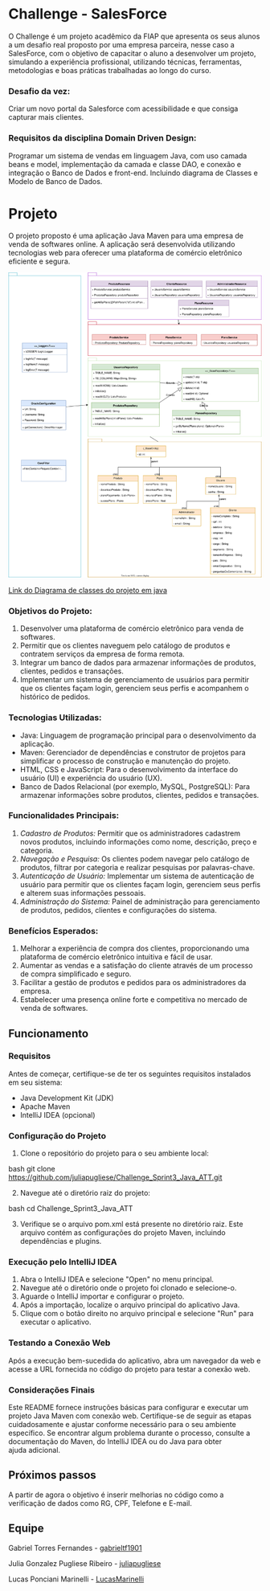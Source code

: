 # Challenge - SalesForce
O Challenge é um projeto acadêmico da FIAP que apresenta os seus alunos a um desafio real proposto por uma empresa parceira, nesse caso a SalesForce, com o objetivo de capacitar o aluno a desenvolver um projeto, simulando a experiência profissional, utilizando técnicas, ferramentas, metodologias e boas práticas trabalhadas ao longo do curso.

### Desafio da vez: 
Criar um novo portal da Salesforce com acessibilidade e que consiga capturar mais clientes.

### Requisitos da disciplina Domain Driven Design:
Programar um sistema de vendas em linguagem Java, com uso camada beans e model, implementação da camada e classe DAO, e conexão e integração  o Banco de Dados e front-end. Incluindo diagrama de Classes e Modelo de Banco de Dados.

# Projeto 
O projeto proposto é uma aplicação Java Maven para uma empresa de venda de softwares online. A aplicação será desenvolvida utilizando tecnologias web para oferecer uma plataforma de comércio eletrônico eficiente e segura.

<img src="https://github.com/juliapugliese/Challenge_Sprint3_Java_ATT/blob/main/Documentacao/challengeclasses.svg"/>

[Link do Diagrama de classes do projeto em java](https://viewer.diagrams.net/?tags=%7B%7D&highlight=0000ff&edit=_blank&layers=1&nav=1&title=classes.drawio#R7V1tc5u4Fv41mcl%2BcMe8Gn%2BMnbR77yTb3KZ7d%2FupQ2zZpsXIC7hJ9tdfCSQM6GCTWgJyV53OxAjEi86j866jC2u%2Bff4Q%2B7vNHV6i8MIcL58vrOsL0zSn5oT8oS0veYsxtu28ZR0HS9Z2aHgI%2Fkb8Qta6D5YoqVyYYhymwa7auMBRhBZppc2PY%2FxUvWyFw%2BpTd%2F4aCQ0PCz8UW%2F8Ilukmb%2FX4d9H2X1Gw3vAnG%2B40P%2FPoL76vY7yP2PMuTOt99i8%2FvfX5vdiHJht%2FiZ9KTdbNhTWPMU7zX9vnOQrp4PJhy%2Fu9bzhbvHeMorRNh31wf%2F3fr3cb5%2BGr8ePXXyfW3nJG7C4%2F%2FHCP%2BGdkL5u%2B8AEi772jP%2BnIovjCmq1wlD6w8wY5Tnb%2BIojWn%2FGONoxJS%2Bo%2F8rG02XExhoadN9zjJEgDHJGmEK3Imdkm3Ybslk%2BbIEUP5L70GU8EefQxaYy%2FozkOcZy9mLVwDcdckTPiSPDPQnGKnktNbGQ%2BILxFafxCLuFAnjDUMhjbLqPaUwkThpu3bcp44Bf6DIfr4t4HWpAfjByvII35hkkzm96Mrxw1pHGtlqSxJqpIY71h0iwMzx27akhjjI2WtHEdVbSZirTImDSineiw4jjd4DWO%2FPAW54NPGr%2BhNH1hwsnfp7g6sGSE4pc%2FWf%2Fs4Ev54JoOh216xfELp1h2eI%2FigHwbRUHWp3HgE7yPF%2BjItzlMPvrxGqWnuTpaVkSfSMYYhX4a%2FKhKQukUcd7wbPEde7y01cwWsy0jK1QI6aRxBdJcfp35CbqJ0iB9%2BUWk01OwDf0I1ShEx3%2BxCcLlrf%2BC9%2FStk5RoR%2FxotsFx8De53udjT07HKZtuJmVGqyAMS8O%2BWiF3saj0fKB3ZM%2BKUUL63nNiGLWmO%2F%2B5cuGtn6T8LXEY%2BrskeCyQtSWTKYhmOE3xll0EIaMEHAEky8n0cXx0ZrcHiTMe11iqbQkoMeyxiBLHVASSiQCSEetyRf%2BST63DhHxrKgxUhHPclCjNmvwwWJfmKB2sgCjoV6w5xbsDB7jNrrm2Dy2f2BDQJkz6rsJMy94EyyWKKAZw6hNeUAB1h8krZ2PkzMh%2FMpLz8TvnwiEvPifHxuGY%2FKeXx%2BkcR%2BRb%2FCCjKiJoekIUUaeAIsLh6CQ8jRHOONx2iODXSUcEl%2FIlSNzHeEnlpuYYXXMMy6xxDMMDOMYUwIdhqZIrBmRXumGaz9qoAhH3rz01gWeUaYzysaN8JcJsHA9XkF9r%2BneUnd6iAnPjvMtDGhN%2BwB9EXjx%2FVt5JM6mzmFQx5c%2FiUhAK1XEpyIKWCsIlShYxQQHWSBwyErlm1AUSP0Tufz7NZ99Xt6MPd%2BNvyfuvT%2FbIsFUjcUdkLL731%2F6WDF6BQ9ff0i7RY0L%2F3AaECrwte%2Fg97VU0MXBqzA4BsxOvb8xCZrtUzCb7BUoSisGkYJwckRqDA8AgsT37FuEtfEcoWl7RONCB0GXP3XKNuM1xcPzdHFpnVecgeg7SzNH3zmFHX%2FidyO%2Fr59JlmZdvzE0T%2FgqPIV58%2F7wJIn7ifUA%2F%2BUzHHxvf044%2FRhx5nj%2FW9R5ndn5hc0zrNgf3UvB75J%2FEupWjUrU7Oc6pO%2BUfLdyJDLj%2FUrqMzbfGV3YmDQ9qejObg6%2BhA%2FmRv8MB3sUAn4F40duS2cki7AmJb%2F1HFHKjtcR7ShOAM704n60C13tkZmxrLsIGhYVj2UMvChdle7uVga4bH7ThCcPKRI32V3Tt4bSs2ryC%2FBXORBQzCv0VU9XKTuavyBGnbUT1uo7XGpVHvBUQBtXp22IsRpm3QuNwsDiEfBXd4lBUQCTjMEaLfZzgRMNwuDCE3A%2FdwlBU2GS7zAgOa6yQENZPNQSHAUHQ%2B6AKg3AGXovsSKneh9aehENCUu6ngFOSDkfcVdGovsvzQDA6q%2FZAOF7dnB871Xu09UDY9YwLYzoQD4RrHO%2BgxgPBQV5CPQPMmS6IBs73Wg9ELSH8DA%2FE6LUuiBqZuOngVXvg1SpBaY1QckgjJp4OyjkkjzSdOodska1LSBmtywXSAnLwZv5tWVUO3pxSenBbW0RCtnVc0wN5yalmSwlhyRYQ58l4MTTLgvnJJ7Sj%2BaOYPaWFl7A8pxZkALNUVljTO8%2BZOESnYc3BuXSQl2XOCs5Ez3y0XFkZ6LVAhMfz4EpKY5EgVfEl8uwQ%2BYiCYlbkW8efr2a3N19%2Fu7q7qVq82q44w64o5u85nj4QIerMCsjTVwNBGGTEzUHA89zrs6wdAraElpmtUcmhHxkCLCwRFhYAgZDqFaXMeq48VKFxivpVeAfRhsihVCXZAccaSHZPFdUhv9osk3P%2B8ioMZy%2BZL%2BIyVy2DZXb0S84pgMwdnnBWzd3RrKRTVgIsElTGSmAv2bhJ2AQRmZ%2BEoH%2BjS3EZh8aFWlx4fYsYC8y%2FLvGP6lG25qes7pZPfhYSBI8ctdOTpUfTC2VziIqxUgV4wuOGnCVNpiL2XEgBdlQxJf40gSctiKhL0SUB1Bg%2FftNs6Ty2ZLXHyhHNF4KGOrYELZymyNjvlhQZXPehQ0rsJY2TfnACqcrd4gTKl6c4WaIQlXCiodE1NIC4cMfQOGZGlYCR2U0fd9RGJVqEhkm3MIFit8pwAltGTaKGmduXjaa1oO9q7HSLHaAsQsc8RnTQ3TynKFomAhhKYZ4sXn%2BRxXmYpWK4F%2FWwT2kAawsP4HjQIbzfENHnkR8e6flSaoejPo1Gx%2BkID5vUp0M87MKTMZ5yagcn8blLE6xqRMCtJw23zguYnrhRQ1qArGCvDSlBdft6qHVTrLG%2FWEgqADUyahkaUOEUCyqAYNjKMsZt0fH2MfYXIRmEaBWs97GfDWBLh4gOHJZ8OT7yVgsIVO7CQ4%2BSCr6N7CqmPABTRY3C6iIEVRECG4oLUZXl9zjUEUNpGkkxc8%2Fxm4DQUKaQ2NDylAwZCYojf4s0PHqEB%2BAu6RYeTpPD9d5PkiccLzU8eoQH4DLpmHtALpMaCHS%2BgWyyQy4QkO7K1AloBQXlCsRomecJmmRAuR%2BEDCv5tjs%2Fivw10T41k%2BiWSRTpaP0JEZEpnJ0E26inn3Q12G3XG7C3Hkg2qSOyWpap84DiHwH5ZG0QvtogXHkLtAANwkfPsZ2jPq3XZJJa76oFHxwTMAkdS5yTtioW7ogsnK5cAxKU8%2BI5efuRvGXNxl%2FDxovZfJalCCGGa2DyC%2Fr%2BROFFyndGT%2Bzt8oWT8ZZyDGDh5NEsolu8znSHn84earfwUrPMofjQrBrDBPIhO%2FahuU2ZA7cfP3y4%2BcRifnht%2F5uDVXPIc0oXy8hB6lbPdVuUFNPWsGyyt%2FWRSeALYDpAgwO1WiAzxOt%2FRSucJShuUZIQS1hnGHXNINrKEIU59S2x8ocfRxorfWIFyLPvWJg0hOwErNzEMY41WPoES%2F8utolonP2e7P040GuN38ZaY7Ni7rhtl38Z3CqRjyizwdzRa40V8JyJDGun24Vgk6Y02M%2Bzr%2FOPt7%2Ff%2FfaQA%2BSOjEnFccMRMy%2BhR%2BfF9oiltguY1WGpRUKitpxlkx1acaFo3TpoDjWKGJZIf3V915xLz9QbzTl65RxdLkduMKmbxJBept4jLiCLqGOR0pTyypjL%2FPZzM3PRNTAGASKrpYBSByIxSq58uU6jOXkys4WP8OlFNOzCPhbRFJG8oqrATy6ices3smrvongRjQfs%2B8CzJBIc73VGzs%2F4W5CxdNAE8rdM3Ynly%2FK3eJMKdkxXLG1hup7IadTtE%2BG1iiPVUr4y8bU7ngampdRrpJQnY3sHEDrKVOBGR0xTMtdOJ3P1jBkoZq0KM%2BArT6FIpHa4vMrh8nqyQ%2Bs1ILKrSmGaQil8LG%2B%2FVCfwwh7f%2B%2BmGiH9%2Fe3lI1KPFc%2FjvXy7Y9uy1coJE9dmR0dZSqGuOAsWrIWjZEuJFsCNGgNYcxwkxeFIgFU4rwkPJs6ytVTYMo2WSTLFyXr4%2BAzGpVQakyzklGpFL8Sf0157MOHpMOQs1S6sNNLhUujpnS%2BXLKy3aQ9iaYR2d%2FdKTNSfK%2BJVobxUhhXbcanw2G9IbN7Kznlm1xw8bpZQ9UHwzhQo%2BVAWnTEhDlr5vYwG5sd6qTDmPmraG5ZGdGyEQKjPtwW2i5O6UjqKNr%2BE3SPhBGzZ2C78WaRn97FLWKHN%2BZrexo%2BR6O7uNuWb9TkPZbcybekc7nL3bGIxecTlOX7uNHZ1d%2F9%2B7jcGfLgbn%2B9ptTDFpVO02Br%2B20g12r5bbIAqohFwSsX7eilptO0mzndw6N7a4jlDWG%2Fh62m5sJ%2BU77FLbieBRK64dKK6mjFoFIADVKa5QMF0qANHWD0INv0HCD7KbOoWfpdR3NA8DGhvREngoEthz6hLYEr2XoHfbkrFVJAxB5Z4jKoLneLsLUar9l10wQqu98dFDRQz4lU3VKFzsVgX4MmNWI28IyOuycC34ymCJe6nISxFBA4WH5n1DRGCXtXFhBELVgCTbIDuiLOnozTAB2LpKrzoEQkug5ErfaPdNi98BYq%2FtlhPqsKfUFZ1hjxiB2vAYKP6cvi0PsES55MyJ9ZaMm4bgQCHo9W2CgHtnyDVB%2FK0fbfCN1gMHDERz3Lcl4ij3Be78INHwGyb8rL7NEO4LUhyMm%2BOYjD%2FNstAieaBQ7L0AK7jbmVxOiOL1Pkr95ON%2Bjql%2BmNVg1IAcJiC7rPIK80Zo7XYNBQPOsD2aOXsyxZYTTHWKrcVrAXHTwK4nxrZNsZ1wn15h505rbyMpxdar7RBsWMapFNvjHdSk2DpilGVQKbZ8ev0DU2wdMfwwqBRbeaTpNMXWgXzq%2FxSGzVOxVDPsaW1XbsP0avdoy7BFtmipWRMhPmh8nGFPLO9oB0UMW3TLD4thu%2F9chi16rIfFsKWRplOGDWxblhUs0XXx30Bd%2FPraBm8iGmxwXXxliZUu5M3SdfEV2fRSdgHrtiIxuE9cDQS6tJZssrctYa9qyVPTdj20tNbs5Td%2Fiy4zsUO%2FvlQv6%2BOODjORBNXyw%2FmVuvhwj3yk7Q4sCiubN204qSub94iL3iveu6IJp7wmNXoO0j%2Fpb0Kc%2FOhL6cz1c%2FnghR9E5GvzTqYz5Q20n%2FFubNu84dA5O6r0vidSgwwa1bPPdHFwOp8u%2B8DcA32UxrasqrY74TWBX%2B2mNqq%2BBY8DVH5pbHAQPdHmqiwepwWyM4Jpw%2BvVhlc3BbK9GhTBAtm28a7LVeU8oet4hWxWUatSIXtfbdMi8xyR6ckwyRqwo0xoek01soFdEsuQOeYl0rBRCxtoDVnXsBFV8Mw20wJs6AJsUgshWQ4gwKxJl%2BILWg8mbvBA4VXd3qHconnQWTzIbg2jI6ILQo06DtRqG2ghonFAjhZgvYEHEmDdgkd0FbDiIVqADV2A1YssDsICgxZVaQusc04koyBX56p0w%2F5W2gIbLmwGYIEBW9bcH1OItfw6Kb9W3gItwJ1FHj3Hdo462l8hv1yHA6VAE7D8AwqdcNjJB5PoBRppVbp7TjSV4kLsNOo2FVVpzYfeAh%2Fyxm4bPsSzdrrhQ6IePdKaUIf8R4oCDUHmJ%2FgPOYwxXUd4iMCS79rc4SXN8L35Hw%3D%3D)

### Objetivos do Projeto:

1. Desenvolver uma plataforma de comércio eletrônico para venda de softwares.
2. Permitir que os clientes naveguem pelo catálogo de produtos e contratem serviços da empresa de forma remota.
3. Integrar um banco de dados para armazenar informações de produtos, clientes, pedidos e transações.
4. Implementar um sistema de gerenciamento de usuários para permitir que os clientes façam login, gerenciem seus perfis e acompanhem o histórico de pedidos.

### Tecnologias Utilizadas:

- Java: Linguagem de programação principal para o desenvolvimento da aplicação.
- Maven: Gerenciador de dependências e construtor de projetos para simplificar o processo de construção e manutenção do projeto.
- HTML, CSS e JavaScript: Para o desenvolvimento da interface do usuário (UI) e experiência do usuário (UX).
- Banco de Dados Relacional (por exemplo, MySQL, PostgreSQL): Para armazenar informações sobre produtos, clientes, pedidos e transações.

### Funcionalidades Principais:

1. *Cadastro de Produtos:* Permitir que os administradores cadastrem novos produtos, incluindo informações como nome, descrição, preço e categoria.
2. *Navegação e Pesquisa:* Os clientes podem navegar pelo catálogo de produtos, filtrar por categoria e realizar pesquisas por palavras-chave.
3. *Autenticação de Usuário:* Implementar um sistema de autenticação de usuário para permitir que os clientes façam login, gerenciem seus perfis e alterem suas informações pessoais.
4. *Administração do Sistema:* Painel de administração para gerenciamento de produtos, pedidos, clientes e configurações do sistema.

### Benefícios Esperados:

1. Melhorar a experiência de compra dos clientes, proporcionando uma plataforma de comércio eletrônico intuitiva e fácil de usar.
2. Aumentar as vendas e a satisfação do cliente através de um processo de compra simplificado e seguro.
3. Facilitar a gestão de produtos e pedidos para os administradores da empresa.
4. Estabelecer uma presença online forte e competitiva no mercado de venda de softwares.



## Funcionamento

### Requisitos

Antes de começar, certifique-se de ter os seguintes requisitos instalados em seu sistema:

- Java Development Kit (JDK)
- Apache Maven
- IntelliJ IDEA (opcional)

### Configuração do Projeto

1. Clone o repositório do projeto para o seu ambiente local:

bash
git clone https://github.com/juliapugliese/Challenge_Sprint3_Java_ATT.git


2. Navegue até o diretório raiz do projeto:

bash
cd Challenge_Sprint3_Java_ATT


3. Verifique se o arquivo pom.xml está presente no diretório raiz. Este arquivo contém as configurações do projeto Maven, incluindo dependências e plugins.

### Execução pelo IntelliJ IDEA

1. Abra o IntelliJ IDEA e selecione "Open" no menu principal.
2. Navegue até o diretório onde o projeto foi clonado e selecione-o.
3. Aguarde o IntelliJ importar e configurar o projeto.
4. Após a importação, localize o arquivo principal do aplicativo Java.
5. Clique com o botão direito no arquivo principal e selecione "Run" para executar o aplicativo.


### Testando a Conexão Web

Após a execução bem-sucedida do aplicativo, abra um navegador da web e acesse a URL fornecida no código do projeto para testar a conexão web.

### Considerações Finais

Este README fornece instruções básicas para configurar e executar um projeto Java Maven com conexão web. Certifique-se de seguir as etapas cuidadosamente e ajustar conforme necessário para o seu ambiente específico. Se encontrar algum problema durante o processo, consulte a documentação do Maven, do IntelliJ IDEA ou do Java para obter ajuda adicional.


## Próximos passos

A partir de agora o objetivo é inserir melhorias no código como a verificação de dados como RG, CPF, Telefone e E-mail.

## Equipe

Gabriel Torres Fernandes - [gabrieltf1901](https://github.com/gabrieltf1901)

Julia Gonzalez Pugliese Ribeiro - [juliapugliese](https://github.com/juliapugliese) 

Lucas Ponciani Marinelli - [LucasMarinelli](https://github.com/LucasMarinelli)
